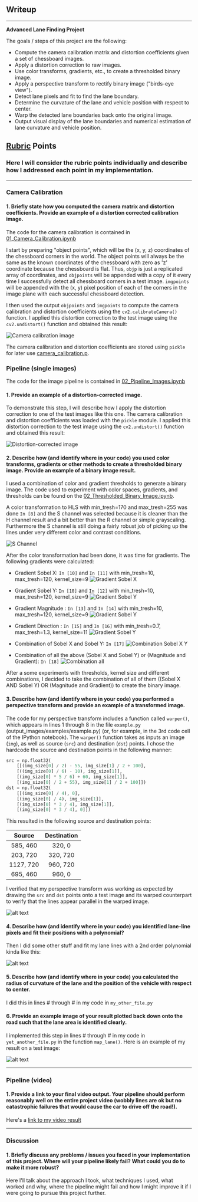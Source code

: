## Writeup 

---

**Advanced Lane Finding Project**

The goals / steps of this project are the following:

* Compute the camera calibration matrix and distortion coefficients given a set of chessboard images.
* Apply a distortion correction to raw images.
* Use color transforms, gradients, etc., to create a thresholded binary image.
* Apply a perspective transform to rectify binary image ("birds-eye view").
* Detect lane pixels and fit to find the lane boundary.
* Determine the curvature of the lane and vehicle position with respect to center.
* Warp the detected lane boundaries back onto the original image.
* Output visual display of the lane boundaries and numerical estimation of lane curvature and vehicle position.

[//]: # (Image References)

[image1]: ./examples/undistort_output.png "Undistorted"
[image2]: ./test_images/test1.jpg "Road Transformed"
[image3]: ./examples/binary_combo_example.jpg "Binary Example"
[image4]: ./examples/warped_straight_lines.jpg "Warp Example"
[image5]: ./examples/color_fit_lines.jpg "Fit Visual"
[image6]: ./examples/example_output.jpg "Output"
[video1]: ./project_video.mp4 "Video"

## [Rubric](https://review.udacity.com/#!/rubrics/571/view) Points

### Here I will consider the rubric points individually and describe how I addressed each point in my implementation.  

---

### Camera Calibration

#### 1. Briefly state how you computed the camera matrix and distortion coefficients. Provide an example of a distortion corrected calibration image.

The code for the camera calibration is contained in [01_Camera_Calibration.ipynb](01_Camera_Calibration.ipynb)

I start by preparing "object points", which will be the (x, y, z) coordinates of the chessboard corners in the world. The object points will always be the same as the known coordinates of the chessboard with zero as 'z' coordinate because the chessboard is flat.  Thus, `objp` is just a replicated array of coordinates, and `objpoints` will be appended with a copy of it every time I successfully detect all chessboard corners in a test image. `imgpoints` will be appended with the (x, y) pixel position of each of the corners in the image plane with each successful chessboard detection.  

I then used the output `objpoints` and `imgpoints` to compute the camera calibration and distortion coefficients using the `cv2.calibrateCamera()` function. I applied this distortion correction to the test image using the `cv2.undistort()` function and obtained this result: 

![Camera calibration image](output_images/01_camera_calibration.png)

The camera calibration and distortion coefficients are stored using `pickle` for later use [camera_calibration.p](camera_cal/camera_calibration.p).


### Pipeline (single images)

The code for the image pipeline is contained in [02_Pipeline_Images.ipynb](02_Pipeline_Images.ipynb)

#### 1. Provide an example of a distortion-corrected image.

To demonstrate this step, I will describe how I apply the distortion correction to one of the test images like this one. The camera calibration and distortion coefficients was loaded with the `pickle` module. I applied this distortion correction to the test image using the `cv2.undistort()` function and obtained this result: 

![Distortion-corrected image](output_images/02_undistort_output.png)

#### 2. Describe how (and identify where in your code) you used color transforms, gradients or other methods to create a thresholded binary image.  Provide an example of a binary image result.

I used a combination of color and gradient thresholds to generate a binary image. The code used to experiment with color spaces, gradients, and thresholds can be found on the [02_Thresholded_Binary_Image.ipynb](02_Thresholded_Binary_Image.ipynb).

A color transformation to HLS with min_tresh=170 and max_tresh=255 was done `In [8]` and the S channel was selected because it is cleaner than the H channel result and a bit better than the R channel or simple grayscaling. Furthermore the S channel is still doing a fairly robust job of picking up the lines under very different color and contrast conditions.

![S Channel](output_images/03_hls_s_channel_output.png)

After the color transformation had been done, it was time for gradients. The following gradients were calculated:

- Gradient Sobel X: `In [10]` and `In [11]` with min_tresh=10, max_tresh=120, kernel_size=9 
![Gradient Sobel X](output_images/04_sobel_x_output.png)

- Gradient Sobel Y: `In [10]` and `In [12]` with min_tresh=10, max_tresh=120, kernel_size=9 
![Gradient Sobel Y](output_images/05_sobel_y_output.png)

- Gradient Magnitude : `In [13]` and `In [14]` with min_tresh=10, max_tresh=120, kernel_size=9 
![Gradient Sobel Y](output_images/06_sobel_mag_output.png)

- Gradient Direction : `In [15]` and `In [16]` with min_tresh=0.7, max_tresh=1.3, kernel_size=11
![Gradient Sobel Y](output_images/07_sobel_dir_output.png)

- Combination of Sobel X and Sobel Y: `In [17]` 
![Combination Sobel X Y](output_images/09_binary_combo_sobel_xy.png)

- Combination of all the above (Sobel X and Sobel Y) or (Magnitude and Gradient): `In [18]`
![Combination all](output_images/08_binary_combo_sobel_all.png)

After a some experiments with thresholds, kernel size and different combinations, I decided to take the combination of all of them ((Sobel X AND Sobel Y) OR (Magnitude and Gradient)) to create the binary image.


#### 3. Describe how (and identify where in your code) you performed a perspective transform and provide an example of a transformed image.

The code for my perspective transform includes a function called `warper()`, which appears in lines 1 through 8 in the file `example.py` (output_images/examples/example.py) (or, for example, in the 3rd code cell of the IPython notebook).  The `warper()` function takes as inputs an image (`img`), as well as source (`src`) and destination (`dst`) points.  I chose the hardcode the source and destination points in the following manner:

```python
src = np.float32(
    [[(img_size[0] / 2) - 55, img_size[1] / 2 + 100],
    [((img_size[0] / 6) - 10), img_size[1]],
    [(img_size[0] * 5 / 6) + 60, img_size[1]],
    [(img_size[0] / 2 + 55), img_size[1] / 2 + 100]])
dst = np.float32(
    [[(img_size[0] / 4), 0],
    [(img_size[0] / 4), img_size[1]],
    [(img_size[0] * 3 / 4), img_size[1]],
    [(img_size[0] * 3 / 4), 0]])
```

This resulted in the following source and destination points:

| Source        | Destination   | 
|:-------------:|:-------------:| 
| 585, 460      | 320, 0        | 
| 203, 720      | 320, 720      |
| 1127, 720     | 960, 720      |
| 695, 460      | 960, 0        |

I verified that my perspective transform was working as expected by drawing the `src` and `dst` points onto a test image and its warped counterpart to verify that the lines appear parallel in the warped image.

![alt text][image4]

#### 4. Describe how (and identify where in your code) you identified lane-line pixels and fit their positions with a polynomial?

Then I did some other stuff and fit my lane lines with a 2nd order polynomial kinda like this:

![alt text][image5]

#### 5. Describe how (and identify where in your code) you calculated the radius of curvature of the lane and the position of the vehicle with respect to center.

I did this in lines # through # in my code in `my_other_file.py`

#### 6. Provide an example image of your result plotted back down onto the road such that the lane area is identified clearly.

I implemented this step in lines # through # in my code in `yet_another_file.py` in the function `map_lane()`.  Here is an example of my result on a test image:

![alt text][image6]

---

### Pipeline (video)

#### 1. Provide a link to your final video output.  Your pipeline should perform reasonably well on the entire project video (wobbly lines are ok but no catastrophic failures that would cause the car to drive off the road!).

Here's a [link to my video result](./project_video.mp4)

---

### Discussion

#### 1. Briefly discuss any problems / issues you faced in your implementation of this project.  Where will your pipeline likely fail?  What could you do to make it more robust?

Here I'll talk about the approach I took, what techniques I used, what worked and why, where the pipeline might fail and how I might improve it if I were going to pursue this project further.  
